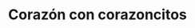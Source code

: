 ---
title: Corazón con corazoncitos
date: 
draft: false

# descripcion
description : Corazón con corazoncitos

materials: Plata 925

color: Plateado

dimensions: 2,5cm x 2cm

code: 02-14-0189

type: "Dijes"

categories: []

price: $6.110,00

price_eftvo: $5.190,00

# Images
# first image will be shown in the product page
images:
  # - image: "images/path_to_image"
  # La ubicacion de las imagenes es imagenes/Dijes/Dijes.Plata/02-14-0189-corazon-con-corazoncitos
  - image: "./images/dijes/plata/02-14-0189-corazon-con-corazoncitos.JPG"
---